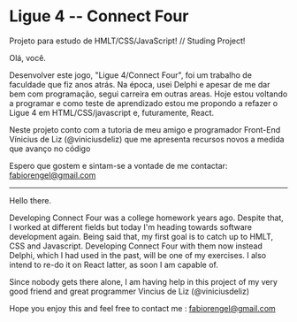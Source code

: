 # Ligue 4 -- Connect Four

 Projeto para estudo de HMLT/CSS/JavaScript! // Studing Project!

Olá, você.

Desenvolver este jogo, "Ligue 4/Connect Four", foi um trabalho de faculdade que fiz anos atrás. Na época, usei Delphi e apesar de me dar bem com programação, segui carreira em outras areas. 
Hoje estou voltando a programar e como teste de aprendizado estou me propondo a refazer o Ligue 4 em HTML/CSS/javascript e, futuramente, React.

Neste projeto conto com a tutoria de meu amigo e programador Front-End Vínicius de Liz  (@viniciusdeliz) que me apresenta recursos novos a medida que avanço no código

Espero que gostem e sintam-se a vontade de me contactar: fabiorengel@gmail.com

-------


Hello there. 

Developing Connect Four was a college homework years ago. Despite that, I worked at different fields but today I'm heading towards software development again. Being said that, my first goal is to catch up to HMLT, CSS and Javascript. Developing Connect Four with them now instead Delphi, which I had used in the past, will be one of my exercises. I also intend to re-do it on React latter, as soon I am capable of.

Since nobody gets there alone, I am having help in this project of my very good friend and great programmer Vincius de Liz (@viniciusdeliz)

Hope you enjoy this and feel free to contact me : fabiorengel@gmail.com